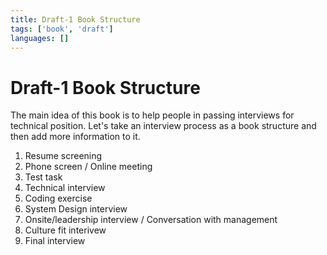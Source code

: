 ```yaml
---
title: Draft-1 Book Structure
tags: ['book', 'draft']
languages: []
---
```

# Draft-1 Book Structure

The main idea of this book is to help people in passing interviews for technical position. Let's take an interview process as a book structure and then add more information to it.

1. Resume screening
2. Phone screen / Online meeting
3. Test task
4. Technical interview
5. Coding exercise
6. System Design interview
7. Onsite/leadership interview / Conversation with management
8. Culture fit interivew
9. Final interview
